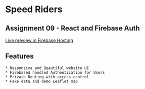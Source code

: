 # Speed Riders

## Assignment 09 - React and Firebase Auth

[Live preview in Firebase Hosting](https://speed-riders.web.app/)

## Features
```
* Responsive and Beautiful website UI
* Firebased handled Authentication for Users
* Private Routing with access-control
* Fake data and demo Leaflet map
```
